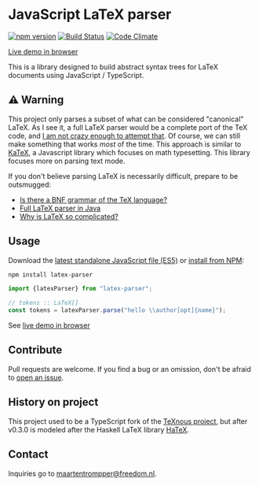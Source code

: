 # JavaScript LaTeX parser
[![npm version](https://badge.fury.io/js/latex-parser.svg)](https://badge.fury.io/js/latex-parser)
[![Build Status](https://travis-ci.org/digitalheir/latex-parser.svg?branch=master)](https://travis-ci.org/digitalheir/latex-parser)
[![Code Climate](https://codeclimate.com/github/digitalheir/latex-parser/badges/gpa.svg)](https://codeclimate.com/github/digitalheir/latex-parser)

[Live demo in browser](https://digitalheir.github.io/latex-parser/)


This is a library designed to build abstract syntax trees for LaTeX documents using JavaScript / TypeScript.

## ⚠ Warning
This project only parses a subset of what can be considered "canonical" LaTeX. As I see it, a full LaTeX parser would be a complete port of the TeX code, and [I am not crazy enough to attempt that](https://stackoverflow.com/a/3814911/673206). Of course, we can still make something that works *most* of the time. This approach is similar to [KaTeX](https://github.com/Khan/KaTeX), a Javascript library which focuses on math typesetting. This library focuses more on parsing text mode.

If you don't believe parsing LaTeX is necessarily difficult, prepare to be outsmugged:

* [Is there a BNF grammar of the TeX language?](https://tex.stackexchange.com/questions/4201/is-there-a-bnf-grammar-of-the-tex-language)
* [Full LaTeX parser in Java](https://stackoverflow.com/questions/13777558/full-latex-parser-in-java)
* [Why is LaTeX so complicated?](
https://tex.stackexchange.com/questions/222500/why-is-latex-so-complicated)


## Usage
Download the [latest standalone JavaScript file (ES5)](https://github.com/digitalheir/latex-parser/releases/latest) or [install from NPM](https://www.npmjs.com/package/latex-parser): 
```sh
npm install latex-parser
```

```js
import {latexParser} from "latex-parser";

// tokens :: LaTeX[]
const tokens = latexParser.parse("hello \\author[opt]{name}");
```

See [live demo in browser](https://digitalheir.github.io/latex-parser/)

## Contribute 
Pull requests are welcome. If you find a bug or an omission, don't be afraid to [open an issue](https://github.com/digitalheir/latex-parser/issues).

## History on project
This project used to be a TypeScript fork of the [TeXnous project](http://texnous.org), but after v0.3.0 is modeled after the Haskell LaTeX library [HaTeX](https://github.com/Daniel-Diaz/HaTeX).

## Contact
Inquiries go to maartentrompper@freedom.nl.
